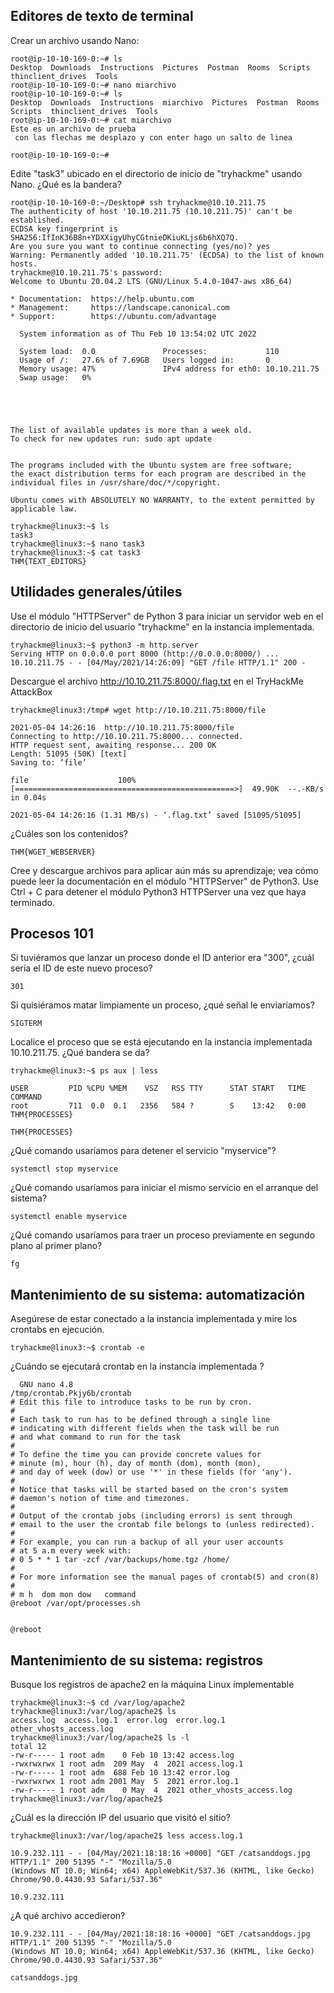 ## Editores de texto de terminal

Crear un archivo usando Nano:

    root@ip-10-10-169-0:~# ls
    Desktop  Downloads  Instructions  Pictures  Postman  Rooms  Scripts  thinclient_drives  Tools
    root@ip-10-10-169-0:~# nano miarchivo
    root@ip-10-10-169-0:~# ls
    Desktop  Downloads  Instructions  miarchivo  Pictures  Postman  Rooms  Scripts  thinclient_drives  Tools
    root@ip-10-10-169-0:~# cat miarchivo
    Este es un archivo de prueba
     con las flechas me desplazo y con enter hago un salto de linea
    
    root@ip-10-10-169-0:~# 

Edite "task3" ubicado en el directorio de inicio de "tryhackme" usando Nano. ¿Qué es la bandera?


    root@ip-10-10-169-0:~/Desktop# ssh tryhackme@10.10.211.75
    The authenticity of host '10.10.211.75 (10.10.211.75)' can't be established.
    ECDSA key fingerprint is SHA256:IfInK36B8n+YDXXigyUhyCGtnieDKiuKLjs6b6hXQ7Q.
    Are you sure you want to continue connecting (yes/no)? yes
    Warning: Permanently added '10.10.211.75' (ECDSA) to the list of known hosts.
    tryhackme@10.10.211.75's password: 
    Welcome to Ubuntu 20.04.2 LTS (GNU/Linux 5.4.0-1047-aws x86_64)

    * Documentation:  https://help.ubuntu.com
    * Management:     https://landscape.canonical.com
    * Support:        https://ubuntu.com/advantage

      System information as of Thu Feb 10 13:54:02 UTC 2022
    
      System load:  0.0               Processes:             110
      Usage of /:   27.6% of 7.69GB   Users logged in:       0
      Memory usage: 47%               IPv4 address for eth0: 10.10.211.75
      Swap usage:   0%





    The list of available updates is more than a week old.
    To check for new updates run: sudo apt update


    The programs included with the Ubuntu system are free software;
    the exact distribution terms for each program are described in the
    individual files in /usr/share/doc/*/copyright.
    
    Ubuntu comes with ABSOLUTELY NO WARRANTY, to the extent permitted by
    applicable law.
    
    tryhackme@linux3:~$ ls
    task3
    tryhackme@linux3:~$ nano task3
    tryhackme@linux3:~$ cat task3
    THM{TEXT_EDITORS}


## Utilidades generales/útiles

Use el módulo "HTTPServer" de Python 3 para iniciar un servidor web en el directorio de inicio del usuario 
"tryhackme" en la instancia implementada.

    tryhackme@linux3:~$ python3 -m http.server
    Serving HTTP on 0.0.0.0 port 8000 (http://0.0.0.0:8000/) ...
    10.10.211.75 - - [04/May/2021/14:26:09] "GET /file HTTP/1.1" 200 -

Descargue el archivo  http://10.10.211.75:8000/.flag.txt en el TryHackMe AttackBox

    tryhackme@linux3:/tmp# wget http://10.10.211.75:8000/file
    
    2021-05-04 14:26:16  http://10.10.211.75:8000/file
    Connecting to http://10.10.211.75:8000... connected.
    HTTP request sent, awaiting response... 200 OK
    Length: 51095 (50K) [text]
    Saving to: ‘file’
    
    file                    100%[=================================================>]  49.90K  --.-KB/s    in 0.04s
    
    2021-05-04 14:26:16 (1.31 MB/s) - ‘.flag.txt’ saved [51095/51095]

¿Cuáles son los contenidos?

    THM{WGET_WEBSERVER}

Cree y descargue archivos para aplicar aún más su aprendizaje; vea cómo puede leer la documentación en el módulo 
"HTTPServer" de Python3.
Use Ctrl + C para detener el módulo Python3 HTTPServer una vez que haya terminado.

## Procesos 101

Si tuviéramos que lanzar un proceso donde el ID anterior era "300", ¿cuál sería el ID de este nuevo proceso?

    301

Si quisiéramos matar limpiamente un proceso, ¿qué señal le enviaríamos?

    SIGTERM

Localice el proceso que se está ejecutando en la instancia implementada 10.10.211.75. ¿Qué bandera se da?


    tryhackme@linux3:~$ ps aux | less
    
    USER         PID %CPU %MEM    VSZ   RSS TTY      STAT START   TIME COMMAND
    root         711  0.0  0.1   2356   584 ?        S    13:42   0:00 THM{PROCESSES}

    THM{PROCESSES}

¿Qué comando usaríamos para detener el servicio "myservice"?

    systemctl stop myservice

¿Qué comando usaríamos para iniciar el mismo servicio en el arranque del sistema?

    systemctl enable myservice

¿Qué comando usaríamos para traer un proceso previamente en segundo plano al primer plano?

    fg

## Mantenimiento de su sistema: automatización


Asegúrese de estar conectado a la instancia implementada y mire los crontabs en ejecución.

    tryhackme@linux3:~$ crontab -e


¿Cuándo se ejecutará crontab en la instancia implementada ?

      GNU nano 4.8                                        /tmp/crontab.Pkjy6b/crontab                                                  
    # Edit this file to introduce tasks to be run by cron.
    # 
    # Each task to run has to be defined through a single line
    # indicating with different fields when the task will be run
    # and what command to run for the task
    # 
    # To define the time you can provide concrete values for
    # minute (m), hour (h), day of month (dom), month (mon),
    # and day of week (dow) or use '*' in these fields (for 'any').
    # 
    # Notice that tasks will be started based on the cron's system
    # daemon's notion of time and timezones.
    # 
    # Output of the crontab jobs (including errors) is sent through
    # email to the user the crontab file belongs to (unless redirected).
    # 
    # For example, you can run a backup of all your user accounts
    # at 5 a.m every week with:
    # 0 5 * * 1 tar -zcf /var/backups/home.tgz /home/
    # 
    # For more information see the manual pages of crontab(5) and cron(8)
    # 
    # m h  dom mon dow   command
    @reboot /var/opt/processes.sh


    @reboot

## Mantenimiento de su sistema: registros


Busque los registros de apache2 en la máquina Linux implementable

    tryhackme@linux3:~$ cd /var/log/apache2
    tryhackme@linux3:/var/log/apache2$ ls
    access.log  access.log.1  error.log  error.log.1  other_vhosts_access.log
    tryhackme@linux3:/var/log/apache2$ ls -l
    total 12
    -rw-r----- 1 root adm    0 Feb 10 13:42 access.log
    -rwxrwxrwx 1 root adm  209 May  4  2021 access.log.1
    -rw-r----- 1 root adm  688 Feb 10 13:42 error.log
    -rwxrwxrwx 1 root adm 2001 May  5  2021 error.log.1
    -rw-r----- 1 root adm    0 May  4  2021 other_vhosts_access.log
    tryhackme@linux3:/var/log/apache2$ 


¿Cuál es la dirección IP del usuario que visitó el sitio?

    tryhackme@linux3:/var/log/apache2$ less access.log.1

    10.9.232.111 - - [04/May/2021:18:18:16 +0000] "GET /catsanddogs.jpg HTTP/1.1" 200 51395 "-" "Mozilla/5.0 
    (Windows NT 10.0; Win64; x64) AppleWebKit/537.36 (KHTML, like Gecko) Chrome/90.0.4430.93 Safari/537.36"

    10.9.232.111

¿A qué archivo accedieron?


    10.9.232.111 - - [04/May/2021:18:18:16 +0000] "GET /catsanddogs.jpg HTTP/1.1" 200 51395 "-" "Mozilla/5.0 
    (Windows NT 10.0; Win64; x64) AppleWebKit/537.36 (KHTML, like Gecko) Chrome/90.0.4430.93 Safari/537.36"

    catsanddogs.jpg
